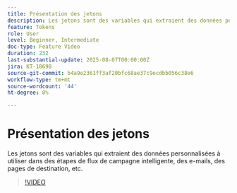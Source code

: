 ```yaml
---
title: Présentation des jetons
description: Les jetons sont des variables qui extraient des données personnalisées à utiliser dans des étapes de flux de campagne intelligente, des e-mails, des pages de destination, etc.
feature: Tokens
role: User
level: Beginner, Intermediate
doc-type: Feature Video
duration: 232
last-substantial-update: 2025-08-07T00:00:00Z
jira: KT-18698
source-git-commit: b4a9e2361ff3af20bfc68ae37c9ecdbb056c38e6
workflow-type: tm+mt
source-wordcount: '44'
ht-degree: 0%

---
```



# Présentation des jetons

Les jetons sont des variables qui extraient des données personnalisées à utiliser dans des étapes de flux de campagne intelligente, des e-mails, des pages de destination, etc.

>[!VIDEO](https://video.tv.adobe.com/v/3470560/?learn=on&enablevpops)
